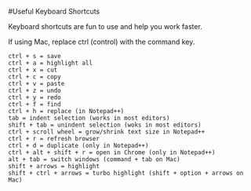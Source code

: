#Useful Keyboard Shortcuts

Keyboard shortcuts are fun to use and help you work faster.

If using Mac, replace ctrl (control) with the command key.
```
ctrl + s = save
ctrl + a = highlight all
ctrl + x = cut
ctrl + c = copy
ctrl + v = paste
ctrl + z = undo
ctrl + y = redo
ctrl + f = find
ctrl + h = replace (in Notepad++)
tab = indent selection (works in most editors)
shift + tab = unindent selection (woks in most editors)
ctrl + scroll wheel = grow/shrink text size in Notepad++
ctrl + r = refresh browser
ctrl + d = duplicate (only in Notepad++)
ctrl + alt + shift + r = open in Chrome (only in Notepad++)
alt + tab = switch windows (command + tab on Mac)
shift + arrows = highlight
shift + ctrl + arrows = turbo highlight (shift + option + arrows on Mac)
```
